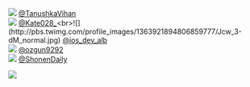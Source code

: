 
 ![](http://pbs.twimg.com/profile_images/1390858399844343809/j7wJ-5sT_normal.jpg) [@TanushkaVihan](https://twitter.com/TanushkaVihan)<br>![](http://pbs.twimg.com/profile_images/1390550857104510976/_XIC_ROy_normal.jpg) [@Kate028_](https://twitter.com/Kate028_)<br>![](http://pbs.twimg.com/profile_images/1363921894806859777/Jcw_3-dM_normal.jpg) [@ios_dev_alb](https://twitter.com/ios_dev_alb)<br>![](http://pbs.twimg.com/profile_images/1325408017194561537/4tIww-rO_normal.jpg) [@ozgun9292](https://twitter.com/ozgun9292)<br>![](http://pbs.twimg.com/profile_images/1365426649723006976/43PxXtlj_normal.jpg) [@ShonenDaily](https://twitter.com/ShonenDaily)<br> 

![](https://visitor-badge.laobi.icu/badge?page_id=ponder)
